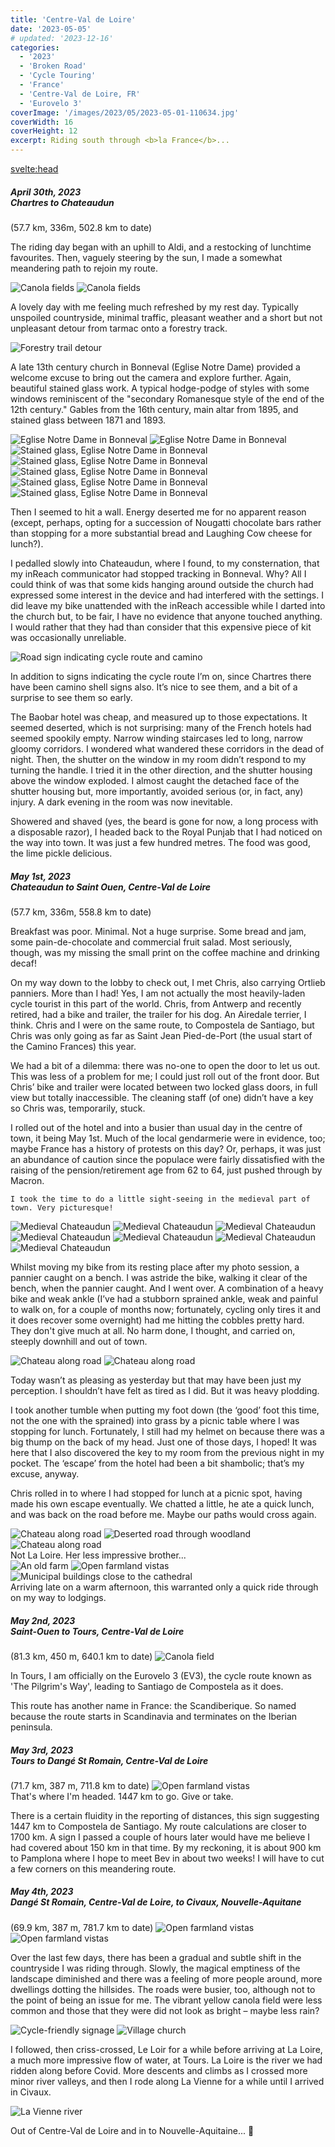 ```yaml
---
title: 'Centre-Val de Loire'
date: '2023-05-05'
# updated: '2023-12-16'
categories:
  - '2023'
  - 'Broken Road'
  - 'Cycle Touring'
  - 'France'
  - 'Centre-Val de Loire, FR'
  - 'Eurovelo 3'
coverImage: '/images/2023/05/2023-05-01-110634.jpg'
coverWidth: 16
coverHeight: 12
excerpt: Riding south through <b>la France</b>...
---
```


<svelte:head>

<title>
2023 Northern France
</title>
</svelte:head>

<script>
	import Callout from '$lib/components/Callout.svelte'
</script>

<section class="card">  
  <h5>
  	April 30th, 2023
  	<br /> Chartres to Chateaudun
  </h5>
  (57.7 km, 336m, 502.8 km to date)
  
 <p> The riding day began with an uphill to Aldi, and a restocking of lunchtime favourites. Then, vaguely steering by the sun, I made a somewhat meandering path to rejoin my route.</p>
  
  <img alt="Canola fields" src="/images/2023/04/2023-04-30-142404.jpg" />
  <img alt="Canola fields" src="/images/2023/04/2023-04-30-142645.jpg" />
  
 <p> A lovely day with me feeling much refreshed by my rest day. Typically unspoiled countryside, minimal traffic, pleasant weather and a short but not unpleasant detour from tarmac onto a forestry track.</p>
  
  <img alt="Forestry trail detour" src="/images/2023/04/phone/20230430_1712.jpg" />
  
 <p> A late 13th century church in Bonneval (Eglise Notre Dame) provided a welcome excuse to bring out the camera and explore further. Again, beautiful stained glass work. A typical hodge-podge of styles with some windows reminiscent of the "secondary Romanesque style of the end of the 12th century." Gables from the 16th century, main altar from 1895, and stained glass between 1871 and 1893.</p>
  
  <img alt="Eglise Notre Dame in Bonneval" src="/images/2023/04/2023-04-30-161438.jpg" />
  
  <img alt="Eglise Notre Dame in Bonneval" src="/images/2023/04/2023-04-30-161756.jpg" />
  
  <img alt="Stained glass, Eglise Notre Dame in Bonneval" src="/images/2023/04/2023-04-30-161956.jpg" />
  
  <img alt="Stained glass, Eglise Notre Dame in Bonneval" src="/images/2023/04/2023-04-30-162036.jpg" />
  <img alt="Stained glass, Eglise Notre Dame in Bonneval" src="/images/2023/04/2023-04-30-162108.jpg" />
  <img alt="Stained glass, Eglise Notre Dame in Bonneval" src="/images/2023/04/2023-04-30-162131.jpg" />
  <img alt="Stained glass, Eglise Notre Dame in Bonneval" src="/images/2023/04/2023-04-30-162315.jpg" />
  
<p>  Then I seemed to hit a wall. Energy deserted me for no apparent reason (except, perhaps, opting for a succession of Nougatti chocolate bars rather than stopping for a more substantial bread and Laughing Cow cheese for lunch?).</p>
  
<p>  I pedalled slowly into Chateaudun, where I found, to my consternation, that my inReach communicator had stopped tracking in Bonneval. Why? All I could think of was that some kids hanging around outside the church had expressed some interest in the device and had interfered with the settings. I did leave my bike unattended with the inReach accessible while I darted into the church but, to be fair, I have no evidence that anyone touched anything. I would rather that they had than consider that this expensive piece of kit was occasionally unreliable.</p>
  
  <img alt="Road sign indicating cycle route and camino" src="/images/2023/04/phone/20230430_1544.jpg" />
  
 <p> In addition to signs indicating the cycle route I’m on, since Chartres there have been camino shell signs also. It’s nice to see them, and a bit of a surprise to see them so early.</p>
  
 <p> The Baobar hotel was cheap, and measured up to those expectations. It seemed deserted, which is not surprising: many of the French hotels had seemed spookily empty. Narrow winding staircases led to long, narrow gloomy corridors. I wondered what wandered these corridors in the dead of night. Then, the shutter on the window in my room didn’t respond to my turning the handle. I tried it in the other direction, and the shutter housing above the window exploded. I almost caught the detached face of the shutter housing but, more importantly, avoided serious (or, in fact, any) injury. A dark evening in the room was now inevitable.</p>
  
  Showered and shaved (yes, the beard is gone for now, a long process with a disposable razor), I headed back to the Royal Punjab that I had noticed on the way into town. It was just a few hundred metres. The food was good, the lime pickle delicious.
</section>

<section class="card">  
  <h5>
  	May 1st, 2023
  	<br /> Chateaudun to Saint Ouen, Centre-Val de Loire
  </h5>
  (57.7 km, 336m, 558.8 km to date)

<p>  Breakfast was poor. Minimal. Not a huge surprise. Some bread and jam, some pain-de-chocolate and commercial fruit salad. Most seriously, though, was my missing the small print on the coffee machine and drinking decaf!</p>
  
 <p> On my way down to the lobby to check out, I met Chris, also carrying Ortlieb panniers. More than I had! Yes, I am not actually the most heavily-laden cycle tourist in this part of the world. Chris, from Antwerp and recently retired, had a bike and trailer, the trailer for his dog. An Airedale terrier, I think. Chris and I were on the same route, to Compostela de Santiago, but Chris was only going as far as Saint Jean Pied-de-Port (the usual start of the Camino Frances) this year.</p>
  
<p>  We had a bit of a dilemma: there was no-one to open the door to let us out. This was less of a problem for me; I could just roll out of the front door. But Chris’ bike and trailer were located between two locked glass doors, in full view but totally inaccessible. The cleaning staff (of one) didn’t have a key so Chris was, temporarily, stuck.</p>
  
<p>  I rolled out of the hotel and into a busier than usual day in the centre of town, it being May 1st. Much of the local gendarmerie were in evidence, too; maybe France has a history of protests on this day? Or, perhaps, it was just an abundance of caution since the populace were fairly dissatisfied with the raising of the pension/retirement age from 62 to 64, just pushed through by Macron.</p>
<p>
    
    I took the time to do a little sight-seeing in the medieval part of town. Very picturesque!
</p>
  
  <img alt="Medieval Chateaudun" src="/images/2023/05/2023-05-01-110608.jpg" />
  <img alt="Medieval Chateaudun" src="/images/2023/05/2023-05-01-110634.jpg" />
  <img alt="Medieval Chateaudun" src="/images/2023/05/2023-05-01-110751.jpg" />
  <img alt="Medieval Chateaudun" src="/images/2023/05/2023-05-01-110910.jpg" />
  <img alt="Medieval Chateaudun" src="/images/2023/05/2023-05-01-110934.jpg" />
  <img alt="Medieval Chateaudun" src="/images/2023/05/2023-05-01-111655.jpg" />
  <img alt="Medieval Chateaudun" src="/images/2023/05/2023-05-01-111731.jpg" />
  
<p>  Whilst moving my bike from its resting place after my photo session, a pannier caught on a bench. I was astride the bike, walking it clear of the bench, when the pannier caught. And I went over. A combination of a heavy bike and weak ankle (I’ve had a stubborn sprained ankle, weak and painful to walk on, for a couple of months now; fortunately, cycling only tires it and it does recover some overnight) had me hitting the cobbles pretty hard. They don't give much at all. No harm done, I thought, and carried on, steeply downhill and out of town.</p>
  
  <img alt="Chateau along road" src="/images/2023/05/2023-05-01-112815.jpg" />
  <img alt="Chateau along road" src="/images/2023/05/2023-05-01-112828.jpg" />

<p>  Today wasn’t as pleasing as yesterday but that may have been just my perception. I shouldn’t have felt as tired as I did. But it was heavy plodding.</p>
  
<p>  I took another tumble when putting my foot down (the ‘good’ foot this time, not the one with the sprained) into grass by a picnic table where I was stopping for lunch. Fortunately, I still had my helmet on because there was a big thump on the back of my head. Just one of those days, I hoped! It was here that I also discovered the key to my room from the previous night in my pocket. The ‘escape’ from the hotel had been a bit shambolic; that’s my excuse, anyway.</p>
  
<p>  Chris rolled in to where I had stopped for lunch at a picnic spot, having made his own escape eventually. We chatted a little, he ate a quick lunch, and was back on the road before me. Maybe our paths would cross again.</p>
  
  <img alt="Chateau along road" src="/images/2023/05/2023-05-01-124643.jpg" />
  <img alt="Deserted road through woodland" src="/images/2023/05/phone/20230501_1434.jpg" />
  <img alt="Chateau along road" src="/images/2023/05/phone/20230501_1529.jpg" />
  <div class="caption">Not La Loire. Her less impressive brother... </div>
  
 
  
  <img alt="An old farm" src="/images/2023/05/2023-05-01-155201.jpg" />
  <img alt="Open farmland vistas" src="/images/2023/05/2023-05-01-155215.jpg" />
  <img alt="Municipal buildings close to the cathedral" src="/images/2023/05/2023-05-01-173042.jpg" />
  <div class="caption">Arriving late on a warm afternoon, this warranted only a quick ride through on my way to lodgings.</div>
</section>

<section class="card">
   <h5>
  	  May 2nd, 2023
  	  <br /> Saint-Ouen to Tours, Centre-Val de Loire
    </h5>
    (81.3 km, 450 m, 640.1 km to date)
  <img alt="Canola field" src="/images/2023/05/2023-05-02-162036.jpg" />
  <p>In Tours, I am officially on the Eurovelo 3 (EV3), the cycle route known as 'The Pilgrim's Way', leading to Santiago de Compostela as it does.</p>
  <p>This route has another name in France: the Scandiberique. So named because the route starts in Scandinavia and terminates on the Iberian peninsula.</p>
</section>

<section class="card">
   <h5>
  	  May 3rd, 2023
  	  <br /> Tours to Dang&eacute; St Romain, Centre-Val de Loire
    </h5>
    (71.7 km, 387 m, 711.8 km to date)
    
  <img alt="Open farmland vistas" src="/images/2023/05/phone/20230503_1320.jpg" />
  <div class="caption">That's where I'm headed. 1447 km to go. Give or take.</div>
  <p>
    There is a certain fluidity in the reporting of distances, this sign suggesting 1447 km to Compostela de Santiago. My route calculations are closer to 1700 km. A sign I passed a couple of hours later would have me believe I had covered about 150 km in that time. By my reckoning, it is about 900 km to Pamplona where I hope to meet Bev in about two weeks! I will have to cut a few corners on this meandering route.
  </p>
</section>

<section class="card">
   <h5>
  	  May 4th, 2023
  	  <br /> Dang&eacute; St Romain, Centre-Val de Loire, to Civaux, Nouvelle-Aquitane
    </h5>
    (69.9 km, 387 m, 781.7 km to date)
     <img alt="Open farmland vistas" src="/images/2023/05/2023-05-04-120049.jpg" />   
     <img alt="Open farmland vistas" src="/images/2023/05/2023-05-04-135425.jpg" />   
    <p>
      Over the last few days, there has been a gradual and subtle shift in the countryside I was riding through. Slowly, the magical emptiness of the landscape diminished and there was a feeling of more people around, more dwellings dotting the hillsides. The roads were busier, too, although not to the point of being an issue for me. The vibrant yellow canola field were less common and those that they were did not look as bright – maybe less rain?
    </p>
    <img alt="Cycle-friendly signage" src="/images/2023/05/phone/20230504_1619.jpg" />
    <img alt="Village church" src="/images/2023/05/2023-05-04-165808.jpg" />  
    <p>
      I followed, then criss-crossed, Le Loir for a while before arriving at La Loire, a much more impressive flow of water, at Tours. La Loire is the river we had ridden along before Covid. More descents and climbs as I crossed more minor river valleys, and then I rode along La Vienne for a while until I arrived in Civaux.
    </p>
     <img alt="La Vienne river" src="/images/2023/05/2023-05-04-180630.jpg" /> 
    <p>
    Out of Centre-Val de Loire and in to Nouvelle-Aquitaine... <span class="entity">🙂</span>
    </p>

</section>
